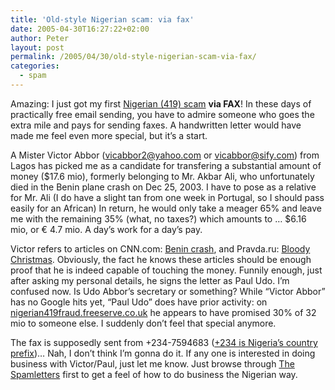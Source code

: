 ```yaml
---
title: 'Old-style Nigerian scam: via fax'
date: 2005-04-30T16:27:22+02:00
author: Peter
layout: post
permalink: /2005/04/30/old-style-nigerian-scam-via-fax/
categories:
  - spam
---
```

Amazing: I just got my first [Nigerian (419) scam](http://en.wikipedia.org/wiki/Advance_fee_fraud) **via FAX**! In these days of practically free email sending, you have to admire someone who goes the extra mile and pays for sending faxes. A handwritten letter would have made me feel even more special, but it&#8217;s a start. 

A Mister Victor Abbor (<vicabbor2@yahoo.com> or <vicabbor@sify.com>) from Lagos has picked me as a candidate for transfering a substantial amount of money ($17.6 mio), formerly belonging to Mr. Akbar Ali, who unfortunately died in the Benin plane crash on Dec 25, 2003. I have to pose as a relative for Mr. Ali (I do have a slight tan from one week in Portugal, so I should pass easily for an African) In return, he would only take a meager 65% and leave me with the remaining 35% (what, no taxes?) which amounts to &#8230; $6.16 mio, or &euro; 4.7 mio. A day&#8217;s work for a day&#8217;s pay.

Victor refers to articles on CNN.com: [Benin crash](http://www.cnn.com/2003/WORLD/africa/12/26/benin.crash/), and Pravda.ru: [Bloody Christmas](http://english.pravda.ru/accidents/21/97/384/11653_Aircrash.html). Obviously, the fact he knows these articles should be enough proof that he is indeed capable of touching the money. Funnily enough, just after asking my personal details, he signs the letter as Paul Udo. I&#8217;m confused now. Is Udo Abbor&#8217;s secretary or something? While &#8220;Victor Abbor&#8221; has no Google hits yet, &#8220;Paul Udo&#8221; does have prior activity: on [nigerian419fraud.freeserve.co.uk](http://www.nigerian419fraud.freeserve.co.uk/first%20year.htm) he appears to have promised 30% of 32 mio to someone else. I suddenly don&#8217;t feel that special anymore.

The fax is supposedly sent from +234-7594683 ([+234 is Nigeria&#8217;s country prefix](http://kropla.com/dialcode.htm))&#8230; Nah, I don&#8217;t think I&#8217;m gonna do it. If any one is interested in doing business with Victor/Paul, just let me know. Just browse through [The Spamletters](http://www.thespamletters.com/) first to get a feel of how to do business the Nigerian way.

